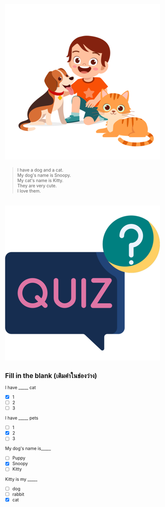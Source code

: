 
# ![](/media/img/lessons__mypet.svg) 

> I have a dog and a cat.  
> My dog's name is Snoopy.  
> My cat's name is Kitty.  
> They are very cute.  
> I love them.  


# ![icon](/media/icons/quiz.svg) 

## **Fill in the blank (เติมคำในช่องว่าง)**

I have _____ cat
 - [x] 1
 - [ ] 2
 - [ ] 3

I have _____ pets
 - [ ] 1
 - [x] 2
 - [ ] 3

My dog's name is_____ 
 - [ ] Puppy
 - [x] Snoopy
 - [ ] Kitty

Kitty is my _____ 
 - [ ] dog
 - [ ] rabbit
 - [x] cat

